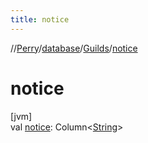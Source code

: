 ```yaml
---
title: notice
---
```

//[Perry](../../../index.html)/[database](../index.html)/[Guilds](index.html)/[notice](notice.html)



# notice



[jvm]\
val [notice](notice.html): Column<[String](https://kotlinlang.org/api/latest/jvm/stdlib/kotlin/-string/index.html)>




